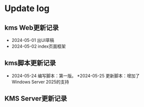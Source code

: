 # Update log

## kms Web更新记录
* 2024-05-01 出UI草稿
* 2024-05-02 index页面框架

## kms脚本更新记录

* 2024-05-24 编写脚本：第一版。
*2024-05-25 更新脚本：增加了Windows Server 2025的支持

## KMS Server更新记录

